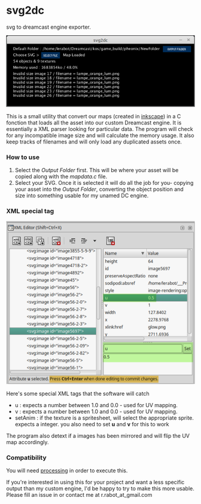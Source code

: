 # svg2dc
svg to dreamcast engine exporter.

![alt text](https://github.com/lerabot/svg2dc/blob/master/svg2dc/img/screen1.png?raw=true "Screenshot")


This is a small utility that convert our maps (created in [inkscape](https://inkscape.org/en/)) in a C fonction that loads all the asset into our custom Dreamcast engine. It is essentially a XML parser looking for particular data.
The program will check for any incompatible image size and will calculate the memory usage. It also keep tracks of filenames and will only load any duplicated assets once.

### How to use
1. Select the *Output Folder* first. This will be where your asset will be copied along with the *mapdata.c* file.
2. Select your SVG. Once it is selected it will do all the job for you- copying your asset into the *Output Folder*, converting the object position and size into something usable for my unamed DC engine.

### XML special tag

![alt text](https://github.com/lerabot/svg2dc/blob/master/svg2dc/img/screen2.png?raw=true "Screenshot")

Here's some special XML tags that the software will catch
* u : expects a number between 1.0 and 0.0 - used for UV mapping.
* v : expects a number between 1.0 and 0.0 - used for UV mapping.
* setAnim : if the texture is a spritesheet, will select the appropriate sprite. expects a integer. you also need to set **u** and **v** for this to work

The program also detext if a images has been mirrored and will flip the UV map accordingly.

### Compatibility
You will need [processing](https://processing.org) in order to execute this.

If you're interested in using this for your project and want a less specific output than my custom engine, I'd be happy to try to make this more usable. Please fill an issue in or contact me at r.rabot_at_gmail.com


